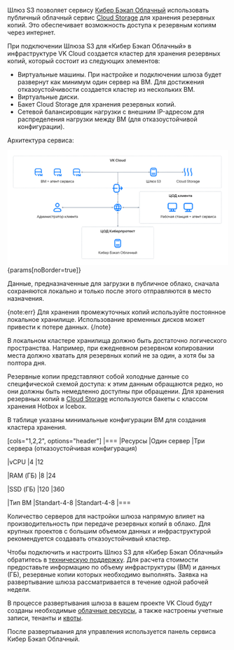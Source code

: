 Шлюз S3 позволяет сервису [Кибер Бэкап Облачный](/applications-and-services/marketplace/initial-configuration/cyber-backup-quick-start) использовать публичный облачный сервис [Cloud Storage](/ru/storage/s3) для хранения резервных копий. Это обеспечивает возможность доступа к резервным копиям через интернет.

При подключении Шлюзa S3 для «Кибер Бэкап Облачный» в инфраструктуре VK Cloud создается кластер для хранения резервных копий, который состоит из следующих элементов:

- Виртуальные машины. При настройке и подключении шлюза будет развернут как минимум один сервер на ВМ. Для достижения отказоустойчивости создается кластер из нескольких ВМ.
- Виртуальные диски.
- Бакет Cloud Storage для хранения резервных копий.
- Сетевой балансировщик нагрузки с внешним IP-адресом для распределения нагрузки между ВМ (для отказоустойчивой конфигурации).

Архитектура сервиса:

![Архитектура сервиса](./assets/cyber-s3.png){params[noBorder=true]}

Данные, предназначенные для загрузки в публичное облако, сначала сохраняются локально и только после этого отправляются в место назначения.

{note:err}
Для хранения промежуточных копий используйте постоянное локальное хранилище. Использование временных дисков может привести к потере данных.
{/note}

В локальном кластере хранилища должно быть достаточно логического пространства. Например, при ежедневном резервном копировании места должно хватать для резервных копий не за один, а хотя бы за полтора дня.

Резервные копии представляют собой холодные данные со специфической схемой доступа: к этим данным обращаются редко, но они должны быть немедленно доступны при обращении. Для хранения резервных копий в [Cloud Storage](/ru/storage/s3) используются бакеты с классом хранения Hotbox и Icebox.

В таблице указаны минимальные конфигурации ВМ для создания кластера хранения.

[cols="1,2,2", options="header"]
|===
|Ресурсы
|Один сервер
|Три сервера (отказоустойчивая конфигурация)

|vCPU
|4
|12

|RAM (ГБ)
|8
|24

|SSD (ГБ)
|120
|360

|Тип ВМ
|Standart-4-8
|Standart-4-8
|===

Количество серверов для настройки шлюза напрямую влияет на производительность при передаче резервных копий в облако. Для крупных проектов с большим объемом данных и инфраструктурой рекомендуется создавать отказоустойчивый кластер.

Чтобы подключить и настроить Шлюз S3 для «Кибер Бэкап Облачный» обратитесь в [техническую поддержку](/ru/contacts). Для расчета стоимости предоставьте информацию по объему инфраструктуры (ВМ) и данных (ГБ), резервные копии которых необходимо выполнять. Заявка на развертывание шлюза рассматривается в течение одной рабочей недели.

В процессе развертывания шлюза в вашем проекте VK Cloud будут созданы необходимые [облачные ресурсы](../concepts/about), а также настроены учетные записи, тенанты и [квоты](/ru/tools-for-using-services/account/concepts/quotasandlimits).

После развертывания для управления используется панель сервиса Кибер Бэкап Облачный.
